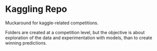 # Kaggling Repo

Muckaround for kaggle-related competitions. 

Folders are created at a competition level, but the objective is about exploration of the data and experimentation with models, than to create winning predictions.
